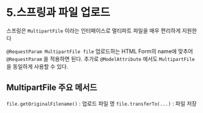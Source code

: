 # 5.스프링과 파일 업로드

스프링은 `MultipartFile` 이라는 인터페이스로 멀티파트 파일을 매우 편리하게 지원한다

`@RequestParam MultipartFile file`
업로드하는 HTML Form의 name에 맞추어 `@RequestParam` 을 적용하면 된다. 추가로
`@ModelAttribute` 에서도 `MultipartFile` 을 동일하게 사용할 수 있다.

## MultipartFile 주요 메서드
`file.getOriginalFilename()` : 업로드 파일 명
`file.transferTo(...)` : 파일 저장